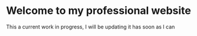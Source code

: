 # Welcome to my professional website

This a current work in progress, I will be updating it has soon as I can